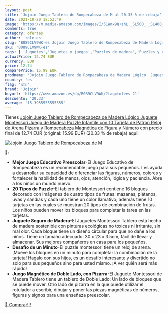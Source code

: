 ```yaml
---
layout: post
title: 'Jojoin Juego Tablero de Rompecabeza de M al 20.33 % de rebaja'
date: 2021-10-20 18:53:49
image: 'https://m.media-amazon.com/images/I/51Wmx9Q+zhL._SL500_._SL400_.jpg'
comments: true
category: ofertas
author: 'tole.es'
slug: 'B089CLV9WK-es Jojoin Juego Tablero de Rompecabeza de Madera Lógico...'
sku: 'B089CLV9WK-es'
tags: [ 'Juguetes','Juguetes y juegos','Puzzles de madera','Puzzles y rompecabezas','jojoin','puzzle', ]
actualPrice: 12.74 EUR
currency: EUR
price: 12.74
comparePrice: 15.99 EUR
prodname: 'Jojoin Juego Tablero de Rompecabeza de Madera Lógico  Juguete Montessori Juego de Madera Puzzle Infantile con 10 Tarjeta de Patrón  Reloj de Arena  Pizarra y Rompecabeza Magnética de Figura y Número'
country: 'es'
flag: '🇪🇸'
brand: 'Jojoin'
buyurl: 'https://www.amazon.es/dp/B089CLV9WK/?tag=tolees-21'
descuento: '20.33'
average: '15.3955555555555'
---
```


Tienes [Jojoin Juego Tablero de Rompecabeza de Madera Lógico  Juguete Montessori Juego de Madera Puzzle Infantile con 10 Tarjeta de Patrón  Reloj de Arena  Pizarra y Rompecabeza Magnética de Figura y Número](https://www.amazon.es/dp/B089CLV9WK/?tag=tolees-21) con precio final de  12.74 EUR (original: 15.99 EUR) (20.33 %  de rebaja) aqui!

[![Jojoin Juego Tablero de Rompecabeza de M](https://m.media-amazon.com/images/I/51Wmx9Q+zhL._SL500_._SL400_.jpg)](https://www.amazon.es/dp/B089CLV9WK/?tag=tolees-21)

🔎:

- <b>Mejor Juego Educativo Preescolar</b>-El Juego Educativo de Rompecabeza es un recomendable juego para sus pequeños. Les ayuda a desarrollar su capacidad de diferenciar las figuras, números, colores y fortalecer la habilidad de manos, ojos, atención, lógica y paciencia. Abre a los niños un mundo nuevo.
- <b>20 Tipos de Puzzle</b>-El tablero de Montessori contiene 16 bloques decorado con imágenes de cuatro tipos de frutas: mazanas, plátanos, uvas y sandías y cada uno tiene un color llamativo; además tiene 10 tarjetas en las cuales se muestran 20 tipos de combinación de frutas. Los niños pueden mover los bloques para completar la tarea en las tarjetas.
- <b>Juguete Seguro de Madera</b>-El Juguetes Montessori Tablero está hecho de madera sostenible con pinturas ecológicas no tóxicas ni irritante, sin mal olor. Cada bloque tiene un diseño circular para que no dañe a los niños. Tiene un tamaño adecuado: 30 x 23 x 3.5cm, fácil de llevar y almacenar. Sus mejores compañeros en casa para los pequeños.
- <b>Desafío de un Minuto</b>-El puzzle montessori tiene un reloj de arena. ¡Mueve los bloques en un minuto para completar la combinación de la tarjeta! Hagalo con sus hijos, es un desafío interesante y divertido no solo para sus pequeños sino para usted mismo. ¡A ver quién será más rápido!
- <b>Juego Magnético de Doble Lado, con Pizarra</b>-El Juguete Montessori de Madera Tablero tiene un tablero de Doble Lado: Un lado de bloques que se puede mover. Otro lado de pizarra en la que puede utilizar el rotulador a escribir, dibujar y poner las piezas magnéticas de números, figuras y signos para una enseñaza preescolar.

[🛒 Comprar!!!](https://www.amazon.es/dp/B089CLV9WK/?tag=tolees-21)
